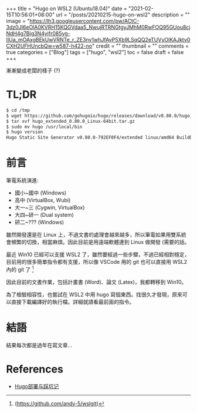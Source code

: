 +++
title = "Hugo on WSL2 (Ubuntu18.04)"
date = "2021-02-15T10:56:01+08:00"
url = "/posts/20210215-hugo-on-wsl2"
description = ""
image = "https://lh3.googleusercontent.com/pw/ACtC-3dz0JI6eOlA0KVRH15KQGVdaa5_NwujRTRNGtgyJMhM0RwFOQ95GUou8cjNdH4g7Bjg3N4yjfr085yg-IIUa_mOAxgBEkUwVRNTe_r_ZE3nv1whJfAyP5Xb9LSqQQ2eTUVyOlKAJktv0CXH2UFHUncbQw=w587-h422-no"
credit = ""
thumbnail = ""
comments = true
categories = ["Blog"]
tags = ["hugo", "wsl2"]
toc = false
draft = false
+++
<!-- https://drive.google.com/uc?export=view&id= -->

漸漸變成老闆的樣子 (?)  

<!--more-->

# TL;DR

```bash
$ cd /tmp
$ wget https://github.com/gohugoio/hugo/releases/download/v0.80.0/hugo_extended_0.80.0_Linux-64bit.tar.gz
$ tar xvf hugo_extended_0.80.0_Linux-64bit.tar.gz
$ sudo mv hugo /usr/local/bin
$ hugo version
Hugo Static Site Generator v0.80.0-792EF0F4/extended linux/amd64 BuildDate: 2020-12-31T13:46:18Z
```

# 前言

筆電系統演進:

+ 國小~國中 (Windows)
+ 高中 (VirtualBox, Wubi)
+ 大一~三 (Cygwin, VirtualBox)
+ 大四~研一 (Dual system)
+ 研二~??? (Windows)

雖然開發還是在 Linux 上，不過文書的處理會越來越多，所以筆電如果用雙系統會頻繁的切換，相當麻煩。因此目前是用遠端軟體連到 Linux 做開發 (需要的話。

最近 Win10 已經可以支援 WSL2 了，雖然要經過一些步驟，不過已經相對穩定，目前用的很多簡單指令都有支援，所以像 VSCode 用的 git 也可以直接用 WSL2 內的 git 了 [^wslgit]

[^wslgit]: (https://github.com/andy-5/wslgit)

因此目前的文書作業，包括計畫書 (Word)、論文 (Latex)，我都轉移到 Win10。

為了檢驗相容性，也嘗試在 WSL2 中用 hugo 寫個東西。找很久才發現，原來可以直接下載編譯好的執行檔。詳細就請看最前面的指令。

# 結語

結果每次都是過年在寫文章...


# References

+ [Hugo部署与踩坑记](https://aozaki-kuro.com/tech/hugo-deployment-debugging/#wsl2%E5%86%85%E9%83%A8%E7%BD%B2hugo)
